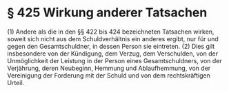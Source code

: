 # § 425 Wirkung anderer Tatsachen
(1) Andere als die in den §§ 422 bis 424 bezeichneten Tatsachen wirken, soweit sich nicht aus dem Schuldverhältnis ein anderes ergibt, nur für und gegen den Gesamtschuldner, in dessen Person sie eintreten.
(2) Dies gilt insbesondere von der Kündigung, dem Verzug, dem Verschulden, von der Unmöglichkeit der Leistung in der Person eines Gesamtschuldners, von der Verjährung, deren Neubeginn, Hemmung und Ablaufhemmung, von der Vereinigung der Forderung mit der Schuld und von dem rechtskräftigen Urteil.